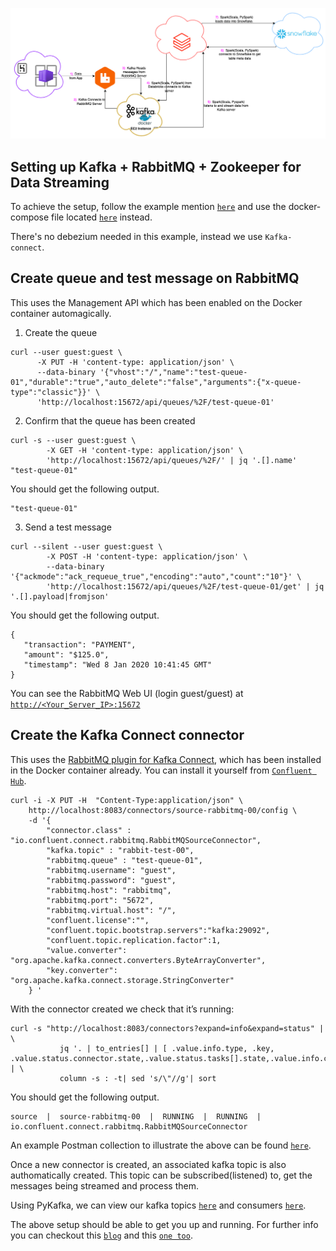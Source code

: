 

![`Image for this set up`](https://github.com/vadramson/my_etl_quick_start/blob/master/images/RabbitMQ_kafka_Streams.drawio.png)


## Setting up Kafka + RabbitMQ + Zookeeper for Data Streaming

To achieve the setup, follow the example mention [`here`](https://github.com/vadramson/my_etl_quick_start/blob/master/Kafka/Kafka_Debezium_Stream_CDC/Kafka_Debezium_Zookeeper.md) and use the docker-compose file located [`here`](https://github.com/vadramson/my_etl_quick_start/blob/master/Kafka/Kafka_RabbitMQ_Message_Stream/docker-compose.yml) instead.

There's no debezium needed in this example, instead we use `Kafka-connect`.


## Create queue and test message on RabbitMQ

This uses the Management API which has been enabled on the Docker container automagically.

1. Create the queue

```
curl --user guest:guest \
      -X PUT -H 'content-type: application/json' \
      --data-binary '{"vhost":"/","name":"test-queue-01","durable":"true","auto_delete":"false","arguments":{"x-queue-type":"classic"}}' \
      'http://localhost:15672/api/queues/%2F/test-queue-01'
```

2. Confirm that the queue has been created

```
curl -s --user guest:guest \
        -X GET -H 'content-type: application/json' \
        'http://localhost:15672/api/queues/%2F/' | jq '.[].name'
"test-queue-01"
```
You should get the following output.

	"test-queue-01"

3. Send a test message

```
curl --silent --user guest:guest \
        -X POST -H 'content-type: application/json' \
        --data-binary '{"ackmode":"ack_requeue_true","encoding":"auto","count":"10"}' \
        'http://localhost:15672/api/queues/%2F/test-queue-01/get' | jq '.[].payload|fromjson'
```

You should get the following output.

	{
  	   "transaction": "PAYMENT",
  	   "amount": "$125.0",
  	   "timestamp": "Wed 8 Jan 2020 10:41:45 GMT"
	}


You can see the RabbitMQ Web UI (login guest/guest) at [`http://<Your_Server_IP>:15672`](url)


## Create the Kafka Connect connector

This uses the [RabbitMQ plugin for Kafka Connect](https://docs.confluent.io/kafka-connectors/rabbitmq-source/current/overview.html), which has been installed in the Docker container already. You can install it yourself from [`Confluent Hub`](https://www.confluent.io/hub/).


```
curl -i -X PUT -H  "Content-Type:application/json" \
    http://localhost:8083/connectors/source-rabbitmq-00/config \
    -d '{
        "connector.class" : "io.confluent.connect.rabbitmq.RabbitMQSourceConnector",
        "kafka.topic" : "rabbit-test-00",
        "rabbitmq.queue" : "test-queue-01",
        "rabbitmq.username": "guest",
        "rabbitmq.password": "guest",
        "rabbitmq.host": "rabbitmq",
        "rabbitmq.port": "5672",
        "rabbitmq.virtual.host": "/",
        "confluent.license":"",
        "confluent.topic.bootstrap.servers":"kafka:29092",
        "confluent.topic.replication.factor":1,
        "value.converter": "org.apache.kafka.connect.converters.ByteArrayConverter",
        "key.converter": "org.apache.kafka.connect.storage.StringConverter"
    } '
```

With the connector created we check that it’s running:

```
curl -s "http://localhost:8083/connectors?expand=info&expand=status" | \
           jq '. | to_entries[] | [ .value.info.type, .key, .value.status.connector.state,.value.status.tasks[].state,.value.info.config."connector.class"]|join(":|:")' | \
           column -s : -t| sed 's/\"//g'| sort
```

You should get the following output.

	source  |  source-rabbitmq-00  |  RUNNING  |  RUNNING  |  io.confluent.connect.rabbitmq.RabbitMQSourceConnector


An example Postman collection to illustrate the above can be found [`here`](https://github.com/vadramson/my_etl_quick_start/blob/master/Resources/Debezium_connectors.postman_collection.json).


Once a new connector is created, an associated kafka topic is also authomatically created. This topic can be subscribed(listened) to, get the messages being streamed and process them.

Using PyKafka, we can view our kafka topics [`here`](https://github.com/vadramson/my_etl_quick_start/blob/master/Kafka/Kafka_RabbitMQ_Message_Stream/list_topics.ipynb) and consumers [`here`](https://github.com/vadramson/my_etl_quick_start/blob/master/Kafka/Kafka_RabbitMQ_Message_Stream/listen_to_database_changes.ipynb).


The above setup should be able to get you up and running. For further info you can checkout this [`blog`](https://rmoff.net/2020/01/08/streaming-messages-from-rabbitmq-into-kafka-with-kafka-connect/)
and this [`one too`](https://medium.com/@danieljameskay/a-basic-overview-of-the-kafka-connect-rabbitmq-source-connector-abeba64ba453).




